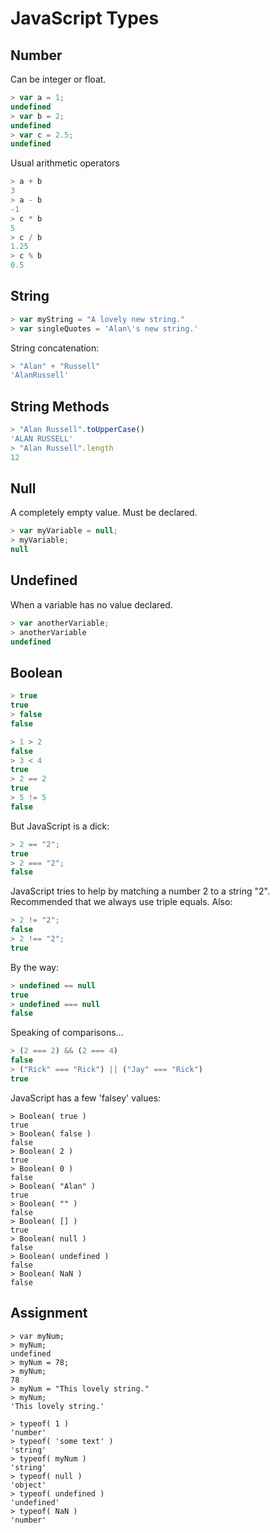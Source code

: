 # JavaScript Types

## Number

Can be integer or float.

```JavaScript
> var a = 1;
undefined
> var b = 2;
undefined
> var c = 2.5;
undefined
```

Usual arithmetic operators

```JavaScript
> a + b
3
> a - b
-1
> c * b
5
> c / b
1.25
> c % b
0.5
```

## String

```JavaScript
> var myString = "A lovely new string."
> var singleQuotes = 'Alan\'s new string.'
```

String concatenation:

```JavaScript
> "Alan" + "Russell"
'AlanRussell'
```

## String Methods

```JavaScript
> "Alan Russell".toUpperCase()
'ALAN RUSSELL'
> "Alan Russell".length
12
```

## Null

A completely empty value. Must be declared.

```JavaScript
> var myVariable = null;
> myVariable;
null
```

## Undefined

When a variable has no value declared.

```JavaScript
> var anotherVariable;
> anotherVariable
undefined
```

## Boolean

```JavaScript
> true
true
> false
false
```

```JavaScript
> 1 > 2
false
> 3 < 4
true
> 2 == 2
true
> 5 != 5
false
```

But JavaScript is a dick:

```JavaScript
> 2 == "2";
true
> 2 === "2";
false
```

JavaScript tries to help by matching a number 2 to a string "2". Recommended that we always use triple equals. Also:

```JavaScript
> 2 != "2";
false
> 2 !== "2";
true
```

By the way:

```JavaScript
> undefined == null
true
> undefined === null
false
```

Speaking of comparisons...

```JavaScript
> (2 === 2) && (2 === 4)
false
> ("Rick" === "Rick") || ("Jay" === "Rick")
true
```

JavaScript has a few 'falsey' values:

```
> Boolean( true )
true
> Boolean( false )
false
> Boolean( 2 )
true
> Boolean( 0 )
false
> Boolean( "Alan" )
true
> Boolean( "" )
false
> Boolean( [] )
true
> Boolean( null )
false
> Boolean( undefined )
false
> Boolean( NaN )
false
```

## Assignment

```
> var myNum;
> myNum;
undefined
> myNum = 78;
> myNum;
78
> myNum = "This lovely string."
> myNum;
'This lovely string.'
```

```
> typeof( 1 )
'number'
> typeof( 'some text' )
'string'
> typeof( myNum )
'string'
> typeof( null )
'object'
> typeof( undefined )
'undefined'
> typeof( NaN )
'number'
```